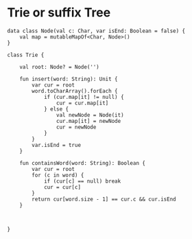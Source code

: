 

# Trie or suffix Tree

    data class Node(val c: Char, var isEnd: Boolean = false) {
        val map = mutableMapOf<Char, Node>()
    }

    class Trie {
        
        val root: Node? = Node('')

        fun insert(word: String): Unit {
            var cur = root
            word.toCharArray().forEach {
                if (cur.map[it] != null) {
                    cur = cur.map[it]            
                } else {
                    val newNode = Node(it)
                    cur.map[it] = newNode
                    cur = newNode
                }
            }
            var.isEnd = true
        }

        fun containsWord(word: String): Boolean {
            var cur = root 
            for (c in word) {
                if (cur[c] == null) break
                cur = cur[c]
            }
            return cur[word.size - 1] == cur.c && cur.isEnd
        }

        
        
    }
